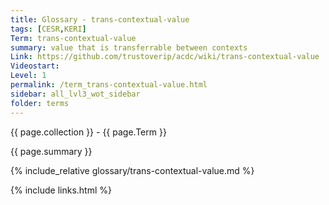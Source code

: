 ```yaml
---
title: Glossary - trans-contextual-value
tags: [CESR,KERI]
Term: trans-contextual-value
summary: value that is transferrable between contexts
Link: https://github.com/trustoverip/acdc/wiki/trans-contextual-value
Videostart: 
Level: 1
permalink: /term_trans-contextual-value.html
sidebar: all_lvl3_wot_sidebar
folder: terms
---
```


{{ page.collection }} - {{ page.Term }}

   {{ page.summary }}

{% include_relative glossary/trans-contextual-value.md %}

 {% include links.html %} 
